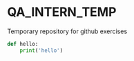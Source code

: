 # QA_INTERN_TEMP
Temporary repository for github exercises

```python
def hello:
    print('hello')
```
